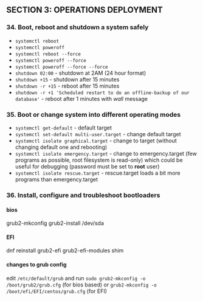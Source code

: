## SECTION 3: OPERATIONS DEPLOYMENT

### 34. Boot, reboot and shutdown a system safely

* `systemctl reboot`
* `systemctl poweroff`
* `systemctl reboot --force`
* `systemctl poweroff --force`
* `systemctl poweroff --force --force`
* `shutdown 02:00` - shutdown at 2AM (24 hour format)
* `shutdown +15` - shutdown after 15 minutes
* `shutdown -r +15` - reboot after 15 minutes
* `shutdown -r +1 'Scheduled restart to do an offline-backup of our database'` - reboot after 1 minutes with *wall* message

### 35. Boot or change system into different operating modes

* `systemctl get-default` - default target
* `systemctl set-default multi-user.target` - change default target
* `systemctl isolate graphical.target` - change to target (without changing default one and rebooting)
* `systemctl isolate emergency.target` - change to emergency.target (few programs as possible, root filesystem is read-only) which could be useful for debugging (password must be set to **root** user)
* `systemctl isolate rescue.target` - rescue.target loads a bit more programs than emergency.target 

### 36. Install, configure and troubleshoot bootloaders

#### bios
grub2-mkconfig
grub2-install /dev/sda

#### EFI
dnf reinstall grub2-efi grub2-efi-modules shim

#### changes to grub config
edit `/etc/default/grub`  and  run `sudo grub2-mkconfig -o /boot/grub2/grub.cfg` (for bios based) or `grub2-mkconfig -o /boot/efi/EFI/centos/grub.cfg` (for EFI)



